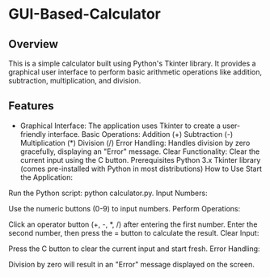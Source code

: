 # GUI-Based-Calculator
## Overview
This is a simple calculator built using Python's Tkinter library. It provides a graphical user interface to perform basic arithmetic operations like addition, subtraction, multiplication, and division.

## Features
- Graphical Interface: The application uses Tkinter to create a user-friendly interface.
Basic Operations:
Addition (+)
Subtraction (-)
Multiplication (*)
Division (/)
Error Handling: Handles division by zero gracefully, displaying an "Error" message.
Clear Functionality: Clear the current input using the C button.
Prerequisites
Python 3.x
Tkinter library (comes pre-installed with Python in most distributions)
How to Use
Start the Application:

Run the Python script: python calculator.py.
Input Numbers:

Use the numeric buttons (0-9) to input numbers.
Perform Operations:

Click an operator button (+, -, *, /) after entering the first number.
Enter the second number, then press the = button to calculate the result.
Clear Input:

Press the C button to clear the current input and start fresh.
Error Handling:

Division by zero will result in an "Error" message displayed on the screen.
